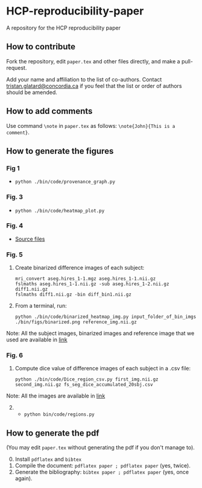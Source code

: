# HCP-reproducibility-paper
A repository for the HCP reproducibility paper

## How to contribute

Fork the repository, edit ```paper.tex``` and other files directly, and make a pull-request. 

Add your name and affiliation to the list of co-authors. Contact
tristan.glatard@concordia.ca if you feel that the list or order of
authors should be amended.

## How to add comments

Use command ```\note``` in ```paper.tex``` as follows: ```\note{John}{This is a comment}```.

## How to generate the figures

### Fig 1

* `python ./bin/code/provenance_graph.py`

### Fig. 3
* `python ./bin/code/heatmap_plot.py`

### Fig. 4

* [Source files](Consider:/data/asalari/ali-tests/paper_images/pfs_fnirt_imgs/)

### Fig. 5

1. Create binarized difference images of each subject:
    ```
    mri_convert aseg.hires_1-1.mgz aseg.hires_1-1.nii.gz
    fslmaths aseg.hires_1-1.nii.gz -sub aseg.hires_1-2.nii.gz diff1.nii.gz
    fslmaths diff1.nii.gz -bin diff_bin1.nii.gz
    ```

2. From a terminal, run:

    ```
    python ./bin/code/binarized_heatmap_img.py input_folder_of_bin_imgs ./bin/figs/binarized.png reference_img.nii.gz
    ```

Note: All the subject images, binarized images and reference image that we used are available in [link](Consider:/data/asalari/ali-tests/paper_images/fs_aseg_imgs) 

### Fig. 6

1. Compute dice value of difference images of each subject in a .csv file:
    ```
    python ./bin/code/Dice_region_csv.py first_img.nii.gz second_img.nii.gz fs_seg_dice_accumulated_20sbj.csv
    ``` 
Note: All the images are available in [link](Consider:/data/asalari/ali-tests/paper_images/fs_aseg_imgs)

2. * `python bin/code/regions.py`

## How to generate the pdf

(You may edit ```paper.tex``` without generating the pdf if you don't manage to).

0. Install ```pdflatex``` and ```bibtex```
1. Compile the document: ```pdflatex paper ; pdflatex paper``` (yes, twice).
2. Generate the bibliography: ```bibtex paper ; pdflatex paper``` (yes, once again).

